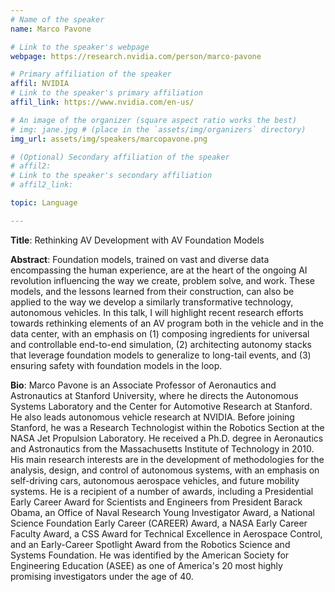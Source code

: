 ```yaml
---
# Name of the speaker
name: Marco Pavone

# Link to the speaker's webpage
webpage: https://research.nvidia.com/person/marco-pavone

# Primary affiliation of the speaker
affil: NVIDIA
# Link to the speaker's primary affiliation
affil_link: https://www.nvidia.com/en-us/

# An image of the organizer (square aspect ratio works the best)
# img: jane.jpg # (place in the `assets/img/organizers` directory)
img_url: assets/img/speakers/marcopavone.png

# (Optional) Secondary affiliation of the speaker
# affil2:
# Link to the speaker's secondary affiliation
# affil2_link:

topic: Language

---
```


<!-- Whatever you write below will show up as the speaker's bio -->

<b>Title</b>: Rethinking AV Development with AV Foundation Models

<b>Abstract</b>: Foundation models, trained on vast and diverse data encompassing the human experience, are at the heart of the ongoing AI revolution influencing the way we create, problem solve, and work. These models, and the lessons learned from their construction, can also be applied to the way we develop a similarly transformative technology, autonomous vehicles. In this talk, I will highlight recent research efforts towards rethinking elements of an AV program both in the vehicle and in the data center, with an emphasis on (1) composing ingredients for universal and controllable end-to-end simulation, (2) architecting autonomy stacks that leverage foundation models to generalize to long-tail events, and (3) ensuring safety with foundation models in the loop.

<b>Bio</b>: Marco Pavone is an Associate Professor of Aeronautics and Astronautics at Stanford University, where he directs the Autonomous Systems Laboratory and the Center for Automotive Research at Stanford. He also leads autonomous vehicle research at NVIDIA. Before joining Stanford, he was a Research Technologist within the Robotics Section at the NASA Jet Propulsion Laboratory. He received a Ph.D. degree in Aeronautics and Astronautics from the Massachusetts Institute of Technology in 2010. His main research interests are in the development of methodologies for the analysis, design, and control of autonomous systems, with an emphasis on self-driving cars, autonomous aerospace vehicles, and future mobility systems. He is a recipient of a number of awards, including a Presidential Early Career Award for Scientists and Engineers from President Barack Obama, an Office of Naval Research Young Investigator Award, a National Science Foundation Early Career (CAREER) Award, a NASA Early Career Faculty Award, a CSS Award for Technical Excellence in Aerospace Control, and an Early-Career Spotlight Award from the Robotics Science and Systems Foundation. He was identified by the American Society for Engineering Education (ASEE) as one of America's 20 most highly promising investigators under the age of 40. 
